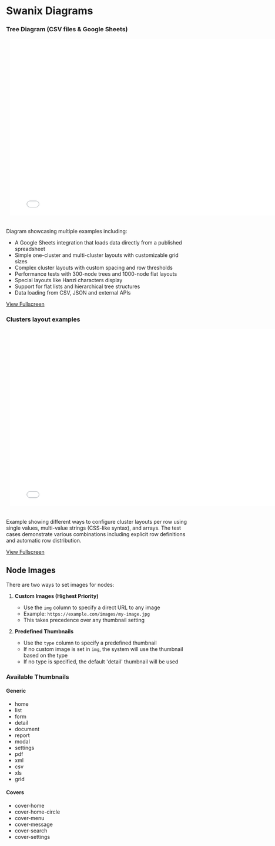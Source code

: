 <figure class="hero-large" style="--hero-image:url(https://source.unsplash.com/g-YsyUUwT9M/1800x600);"></figure>

# Swanix Diagrams


### Tree Diagram (CSV files & Google Sheets)

<div style="width: 780px; height: 500px; margin: 10px; position: relative;"><iframe allowfullscreen frameborder="0" style="width:780px; height:480px" src="./demo/d3"></iframe></div>

Diagram showcasing multiple examples including:
- A Google Sheets integration that loads data directly from a published spreadsheet
- Simple one-cluster and multi-cluster layouts with customizable grid sizes
- Complex cluster layouts with custom spacing and row thresholds
- Performance tests with 300-node trees and 1000-node flat layouts
- Special layouts like Hanzi characters display
- Support for flat lists and hierarchical tree structures
- Data loading from CSV, JSON and external APIs

[View Fullscreen](https://swanix.org/diagrams/demo/d3)

### Clusters layout examples

<div style="width: 780px; height: 500px; margin: 10px; position: relative;"><iframe allowfullscreen frameborder="0" style="width:780px; height:480px" src="./demo/d3"></iframe></div>

Example showing different ways to configure cluster layouts per row using single values, multi-value strings (CSS-like syntax), and arrays. The test cases demonstrate various combinations including explicit row definitions and automatic row distribution.

[View Fullscreen](https://swanix.org/diagrams/demo/d3/layout)


## Node Images

There are two ways to set images for nodes:

1. **Custom Images (Highest Priority)**
   - Use the `img` column to specify a direct URL to any image
   - Example: `https://example.com/images/my-image.jpg`
   - This takes precedence over any thumbnail setting

2. **Predefined Thumbnails**
   - Use the `type` column to specify a predefined thumbnail
   - If no custom image is set in `img`, the system will use the thumbnail based on the type
   - If no type is specified, the default 'detail' thumbnail will be used

### Available Thumbnails

#### Generic

- home
- list
- form
- detail
- document
- report
- modal
- settings
- pdf
- xml
- csv
- xls
- grid

#### Covers

- cover-home
- cover-home-circle
- cover-menu
- cover-message
- cover-search
- cover-settings
